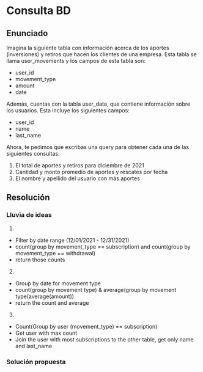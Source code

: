 # Consulta BD
## Enunciado
Imagina la siguiente tabla con información acerca de los aportes (inversiones) y retiros que hacen los clientes de una empresa. Esta tabla se llama user_movements y los campos de esta tabla son:
- user_id
 - movement_type
 - amount
 - date
 
Además, cuentas con la tabla user_data, que contiene información sobre los usuarios. Esta incluye los siguientes campos:
 - user_id
 - name
 - last_name

Ahora, te pedimos que escribas una query para obtener cada una de las siguientes consultas:
1. El total de aportes y retiros para diciembre de 2021
2. Cantidad y monto promedio de aportes y rescates por fecha
3. El nombre y apellido del usuario con más aportes

## Resolución

### Lluvia de ideas
1.
- Filter by date range (12/01/2021 - 12/31/2021)
- count(group by movement_type == subscription) and count(group by movement_type == withdrawal)
- return those counts
2.
- Group by date for movement type 
- count(group by movement type) & average(group by movement type(average(amount))
- return the count and average
3.
- Count(Group by user (movement_type) == subscription)
- Get user with max count
- Join the user with most subscriptions to the other table, get only name and last_name

### Solución propuesta